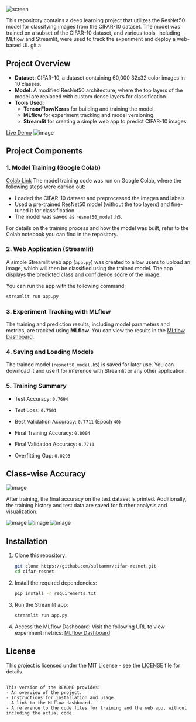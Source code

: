 ![screen](https://github.com/user-attachments/assets/9645df5b-7b80-4d10-a22b-9f41a76ddfec)


            
This repository contains a deep learning project that utilizes the ResNet50 model for classifying images from the CIFAR-10 dataset. The model was trained on a subset of the CIFAR-10 dataset, and various tools, including MLflow and Streamlit, were used to track the experiment and deploy a web-based UI.
git a
## Project Overview

- **Dataset**: CIFAR-10, a dataset containing 60,000 32x32 color images in 10 classes.
- **Model**: A modified ResNet50 architecture, where the top layers of the model are replaced with custom dense layers for classification.
- **Tools Used**:
  - **TensorFlow/Keras** for building and training the model.
  - **MLflow** for experiment tracking and model versioning.
  - **Streamlit** for creating a simple web app to predict CIFAR-10 images.

[Live Demo](https://cifar-resnet-jmydtirbappnr8cgextdtag.streamlit.app/)
![image](https://github.com/user-attachments/assets/89a1f0a8-716e-494c-95d7-1bd016f4dc35)

## Project Components

### 1. Model Training (Google Colab)
[Colab Link](https://github.com/sultanmr/cifar-resnet/blob/main/train_cifar10_resnet50.ipynb)
The model training code was run on Google Colab, where the following steps were carried out:
- Loaded the CIFAR-10 dataset and preprocessed the images and labels.
- Used a pre-trained ResNet50 model (without the top layers) and fine-tuned it for classification.
- The model was saved as `resnet50_model.h5`.

For details on the training process and how the model was built, refer to the Colab notebook you can find in the repository.

### 2. Web Application (Streamlit)

A simple Streamlit web app (`app.py`) was created to allow users to upload an image, which will then be classified using the trained model. The app displays the predicted class and confidence score of the image.

You can run the app with the following command:

```bash
streamlit run app.py
```

### 3. Experiment Tracking with MLflow

The training and prediction results, including model parameters and metrics, are tracked using **MLflow**. You can view the results in the [MLflow Dashboard](https://dagshub.com/sultanmr/my-first-repo.mlflow/#/experiments/2/runs/d5b1592339de4915ab846b7e0bc41813/artifacts/).

### 4. Saving and Loading Models

The trained model (`resnet50_model.h5`) is saved for later use. You can download it and use it for inference with Streamlit or any other application.

###  5. Training Summary

- Test Accuracy: `0.7694`
- Test Loss: `0.7501`

- Best Validation Accuracy: `0.7711` (Epoch `40`)
- Final Training Accuracy: `0.8004`
- Final Validation Accuracy: `0.7711`
- Overfitting Gap: `0.0293`

## Class-wise Accuracy
![image](https://github.com/user-attachments/assets/79a6425e-4224-4f61-a66b-1100def3d5ee)


After training, the final accuracy on the test dataset is printed. Additionally, the training history and test data are saved for further analysis and visualization.

![image](https://github.com/user-attachments/assets/fc8e1988-a95a-4fea-80e8-045b63e46272)
![image](https://github.com/user-attachments/assets/bc3da94d-3092-446f-adfc-8195a3224995)
![image](https://github.com/user-attachments/assets/5d2f82b5-e94a-4adb-aee8-13efc60c9ffc)

## Installation

1. Clone this repository:
   ```bash
   git clone https://github.com/sultanmr/cifar-resnet.git
   cd cifar-resnet
   ```

2. Install the required dependencies:
   ```bash
   pip install -r requirements.txt
   ```

3. Run the Streamlit app:
   ```bash
   streamlit run app.py
   ```

4. Access the MLflow Dashboard:
   Visit the following URL to view experiment metrics: [MLflow Dashboard](https://dagshub.com/sultanmr/my-first-repo.mlflow/#/experiments/2/runs/bfc550c5403b44c0a980c0629be2de58/artifacts)

## License

This project is licensed under the MIT License - see the [LICENSE](LICENSE) file for details.
```

This version of the README provides:
- An overview of the project.
- Instructions for installation and usage.
- A link to the MLflow dashboard.
- A reference to the code files for training and the web app, without including the actual code.
